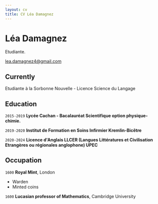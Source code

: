 ```yaml
---
layout: cv
title: CV Léa Damagnez
---
```

# Léa Damagnez
Etudiante.

<div id="webaddress">
<a href="lea.damagnez4@gmail.com">lea.damagnez4@gmail.com</a>
</div>


## Currently

Etudiante à la Sorbonne Nouvelle - Licence Science du Langage




## Education

`2015-2019`
__Lycée Cachan - Bacalauréat Scientifique option physique-chimie.__

`2019-2020`
__Institut de Formation en Soins Infirmier Kremlin-Bicêtre__

`2020-2024`
__Licence d'Anglais LLCER (Langues Littératures et Civilisation Etrangères ou régionales anglophone) UPEC__









## Occupation

`1600`
__Royal Mint__, London

- Warden
- Minted coins

`1600`
__Lucasian professor of Mathematics__, Cambridge University



<!-- ### Footer

Last updated: May 2013 -->


